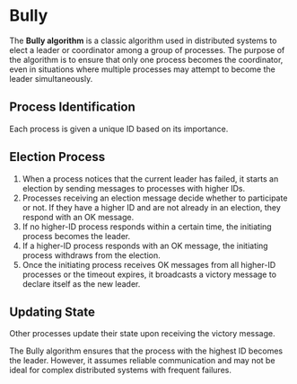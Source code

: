 # Bully

The **Bully algorithm** is a classic algorithm used in distributed systems to elect a leader or coordinator among a group of processes. The purpose of the algorithm is to ensure that only one process becomes the coordinator, even in situations where multiple processes may attempt to become the leader simultaneously.

## Process Identification
Each process is given a unique ID based on its importance.

## Election Process
1. When a process notices that the current leader has failed, it starts an election by sending messages to processes with higher IDs.
2. Processes receiving an election message decide whether to participate or not. If they have a higher ID and are not already in an election, they respond with an OK message.
3. If no higher-ID process responds within a certain time, the initiating process becomes the leader.
4. If a higher-ID process responds with an OK message, the initiating process withdraws from the election.
5. Once the initiating process receives OK messages from all higher-ID processes or the timeout expires, it broadcasts a victory message to declare itself as the new leader.

## Updating State
Other processes update their state upon receiving the victory message.

The Bully algorithm ensures that the process with the highest ID becomes the leader. However, it assumes reliable communication and may not be ideal for complex distributed systems with frequent failures.